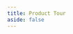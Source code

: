```yaml
---
title: Product Tour
aside: false
---
```


<script setup>

const glob = import.meta.glob("../guide/images/tour/*.png", { eager: true })

import Stack from '../vue-components/Stack.vue'
const cards = [
    {
        text: `The dashboard. Select a folder of content to describe; load a previously used folder or manage data pack data.
        Whether you are describing research data or creating a cultural collection, eveyrthing you do will be stored in this folder.
        Nothing is locked up inside Describo.`,
        image: "./images/tour/desktop1.png",
    },

    {
        text: `When the RO Crate file is loaded the root dataset is shown in the middle pane along with a file browser on the left.
       In the navigation bar we can see which folder is loaded as well as controls to load a profile and access application settings.
        `,
        image: "./images/tour/desktop2.png",
    },
      {
        text: "Pressing the help button activates context sensitive help. And the documentation link in the navigation to context specific documentation.",
        image: "./images/tour/desktop1a.png",
    },
    {
        text: `Selecting a entity of type 'File' will calculate file metadata, create an entry for the file in the crate and display a preview of it
        in the right hand panel. The preview can be full screened to get a better look at the file.`,
        image: "./images/tour/desktop3.png",
    },
    {
        text: `Describo makes all of Schema.org available to you. In the image we can see all of the properties defined by schema.org
        for an entity of type File; all the way back up the hierarchy to Thing. In addition, we can see what data types each property is expecting.
        The 'about' property expects an entity of type 'Thing' and Describo will enforce that.`,
        image: "./images/tour/desktop4.png",
    },
    {
        text: `Entities can be created directly. 'Spatial Coverage' is expecting an entity of type Place and Describo provides controls
        to create a new entity of that type. In this example, we are creating an entity of type Place with the name 'Somewhere'.`,
        image: "./images/tour/desktop5.png",
    },
    {
        text: `Navigating to the entity we can then start managing its data. Shown is the Geometry component which enables creating
        a custom geometry for the Geo property.`,
        image:  "./images/tour/desktop6.png",
    },
    {
        text: `For HASS researchers, Describo can perform Optical Character Recoginition (OCR) and entity recognition of your data. You can mark
        up entities and create rich datasets of entities mentioned in your data. see:
        <a href="/documentation/guide/tutorials/transcribing-content.html">/documentation/guide/tutorials/transcribing-content.html</a>`,
        image:  "./images/tour/transcribe7.png",
    },
    {
        text: `When using the transcription tools the data is written into the RO-Crate. And the markup is created as data attributes in the HTML.`,
        image:  [ "./images/tour/transcribe10.png",  "./images/tour/transcribe11.png" ]
    },
    {
        text: `Describo is totally configurable via profiles. Profiles are JSON files that describe how the interface looks and  what a user can do.
        Profiles can be loaded from your computer or from the Describo Profiles Repository. Profiles are cached locally for reuse.`,
        image: "./images/tour/desktop7.png",
    },
    {
        text: `When a profile is loaded, the view will adapt based on the content of that profile. In this example, the profile defines
        a tabbed layout for Dataset entities in addition to showing specific properties. This allows the profile author to define
        exactly how the UI should look for their users and guide them on what is required.`,
        image: "./images/tour/desktop8.png",
    },
    {
        text: `Describo is totally configurable. It supports English and Hungarian (for now) and there are controls for various aspects of its operation.`,
        image: ["./images/tour/desktop9.png", "./images/tour/describo-i18-en.png", "./images/tour/describo-i18-hu.png"],
    },
    {
        text: `There are controls to view the entities in the crate and jump directly to any entity.`,
        image: "./images/tour/desktop10.png",
    },
    { text: `There is a control to directly edit the context.`, image: "./images/tour/desktop11.png" },
    { text: `And one to preview the JSON linked data.`, image: "./images/tour/desktop12.png" },
    { text: `Describo is themable.`, image: "./images/tour/desktop13.png" },
    { text: `Describo can display crates in readonly mode.`, image: "./images/tour/desktop14.png" },
    {
        text: `Describo can display complex entities like actions and relationships that link other entities together.`,
        image: "./images/tour/desktop15.png",
    },
];
</script>

<Stack :cards="cards" :import-glob="glob" class="p-4 bg-slate-100 rounded-lg"></Stack>
